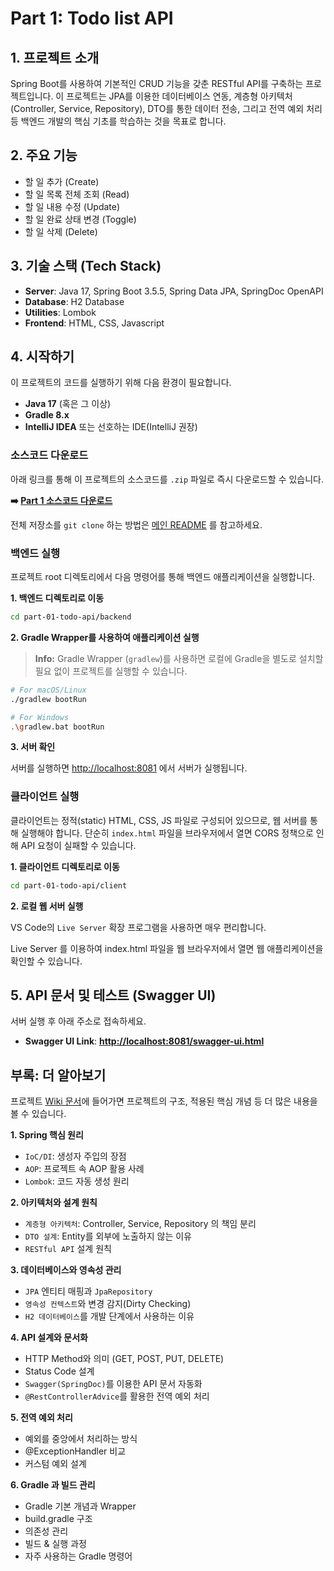 # Part 1: Todo list API

## 1. 프로젝트 소개

Spring Boot를 사용하여 기본적인 CRUD 기능을 갖춘 RESTful API를 구축하는 프로젝트입니다. 
이 프로젝트는 JPA를 이용한 데이터베이스 연동, 계층형 아키텍처(Controller, Service, Repository), DTO를 통한 데이터 전송, 그리고 전역 예외 처리 등 백엔드 개발의 핵심 기초를 학습하는 것을 목표로 합니다.

## 2. 주요 기능

-   할 일 추가 (Create)
-   할 일 목록 전체 조회 (Read)
-   할 일 내용 수정 (Update)
-   할 일 완료 상태 변경 (Toggle)
-   할 일 삭제 (Delete)

## 3. 기술 스택 (Tech Stack)

- **Server**: Java 17, Spring Boot 3.5.5, Spring Data JPA, SpringDoc OpenAPI
- **Database**: H2 Database
- **Utilities**: Lombok
- **Frontend**: HTML, CSS, Javascript

## 4. 시작하기

이 프로젝트의 코드를 실행하기 위해 다음 환경이 필요합니다.

- **Java 17** (혹은 그 이상)
- **Gradle 8.x**
- **IntelliJ IDEA** 또는 선호하는 IDE(IntelliJ 권장)

### 소스코드 다운로드

아래 링크를 통해 이 프로젝트의 소스코드를 `.zip` 파일로 즉시 다운로드할 수 있습니다. 

**➡️ [Part 1 소스코드 다운로드](https://downgit.github.io/#/home?url=https://github.com/heizence/Spring-Boot-Mastery/new/main/part01-todo-api)**

전체 저장소를 `git clone` 하는 방법은 [메인 README](https://github.com/heizence/Spring-Boot-Mastery/tree/main?tab=readme-ov-file#%EB%B0%A9%EB%B2%95-1-%EC%A0%84%EC%B2%B4-%ED%94%84%EB%A1%9C%EC%A0%9D%ED%8A%B8-%ED%81%B4%EB%A1%A0%ED%95%98%EC%97%AC-%EC%8B%A4%ED%96%89%ED%95%98%EA%B8%B0) 를 참고하세요.


### 백엔드 실행

프로젝트 root 디렉토리에서 다음 명령어를 통해 백엔드 애플리케이션을 실행합니다.

**1. 백엔드 디렉토리로 이동**

```bash
cd part-01-todo-api/backend
```

**2. Gradle Wrapper를 사용하여 애플리케이션 실행**

> **Info:** Gradle Wrapper (`gradlew`)를 사용하면 로컬에 Gradle을 별도로 설치할 필요 없이 프로젝트를 실행할 수 있습니다.

```bash
# For macOS/Linux
./gradlew bootRun

# For Windows
.\gradlew.bat bootRun
```

**3. 서버 확인**

서버를 실행하면 [http://localhost:8081](http://localhost:8081) 에서 서버가 실행됩니다.


### 클라이언트 실행

클라이언트는 정적(static) HTML, CSS, JS 파일로 구성되어 있으므로, 웹 서버를 통해 실행해야 합니다. 단순히 `index.html` 파일을 브라우저에서 열면 CORS 정책으로 인해 API 요청이 실패할 수 있습니다.

**1. 클라이언트 디렉토리로 이동**

```bash
cd part-01-todo-api/client
```

**2. 로컬 웹 서버 실행**
  
VS Code의 `Live Server` 확장 프로그램을 사용하면 매우 편리합니다. 

Live Server 를 이용하여 index.html 파일을 웹 브라우저에서 열면 웹 애플리케이션을 확인할 수 있습니다.

## 5. API 문서 및 테스트 (Swagger UI)

서버 실행 후 아래 주소로 접속하세요.

- **Swagger UI Link**: [**http://localhost:8081/swagger-ui.html**](http://localhost:8081/swagger-ui.html)

## 부록: 더 알아보기

프로젝트 [Wiki 문서]()에 들어가면 프로젝트의 구조, 적용된 핵심 개념 등 더 많은 내용을 볼 수 있습니다.

**1. Spring 핵심 원리**

- `IoC/DI`: 생성자 주입의 장점
- `AOP`: 프로젝트 속 AOP 활용 사례
- `Lombok`: 코드 자동 생성 원리

**2. 아키텍처와 설계 원칙**

- `계층형 아키텍처`: Controller, Service, Repository 의 책임 분리
- `DTO 설계`: Entity를 외부에 노출하지 않는 이유
- `RESTful API` 설계 원칙

**3. 데이터베이스와 영속성 관리**

- `JPA` 엔티티 매핑과 `JpaRepository`
- `영속성 컨텍스트`와 변경 감지(Dirty Checking)
- `H2 데이터베이스`를 개발 단계에서 사용하는 이유

**4. API 설계와 문서화**

- HTTP Method와 의미 (GET, POST, PUT, DELETE)
- Status Code 설계
- `Swagger(SpringDoc)`를 이용한 API 문서 자동화
- `@RestControllerAdvice`를 활용한 전역 예외 처리
  
**5. 전역 예외 처리**

- 예외를 중앙에서 처리하는 방식
- @ExceptionHandler 비교
- 커스텀 예외 설계

**6. Gradle 과 빌드 관리**

- Gradle 기본 개념과 Wrapper
- build.gradle 구조
- 의존성 관리
- 빌드 & 실행 과정
- 자주 사용하는 Gradle 명령어
